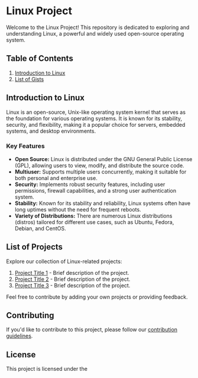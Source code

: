 # Linux Project

Welcome to the Linux Project! This repository is dedicated to exploring and understanding Linux, a powerful and widely used open-source operating system.

## Table of Contents

1. [Introduction to Linux](#introduction-to-linux)
2. [List of Gists](#list-of-gists)

## Introduction to Linux

Linux is an open-source, Unix-like operating system kernel that serves as the foundation for various operating systems. It is known for its stability, security, and flexibility, making it a popular choice for servers, embedded systems, and desktop environments.

### Key Features

- **Open Source:** Linux is distributed under the GNU General Public License (GPL), allowing users to view, modify, and distribute the source code.
- **Multiuser:** Supports multiple users concurrently, making it suitable for both personal and enterprise use.
- **Security:** Implements robust security features, including user permissions, firewall capabilities, and a strong user authentication system.
- **Stability:** Known for its stability and reliability, Linux systems often have long uptimes without the need for frequent reboots.
- **Variety of Distributions:** There are numerous Linux distributions (distros) tailored for different use cases, such as Ubuntu, Fedora, Debian, and CentOS.


## List of Projects

Explore our collection of Linux-related projects:

1. [Project Title 1](#) - Brief description of the project.
2. [Project Title 2](#) - Brief description of the project.
3. [Project Title 3](#) - Brief description of the project.

Feel free to contribute by adding your own projects or providing feedback.


## Contributing

If you'd like to contribute to this project, please follow our [contribution guidelines](CONTRIBUTING.md).

## License

This project is licensed under the 
